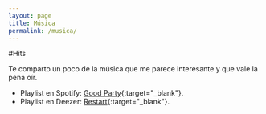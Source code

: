 ```yaml
---
layout: page
title: Música
permalink: /musica/
---
```


#Hits

Te comparto un poco de la música que me parece interesante y que vale la pena oír.

- Playlist en Spotify: [Good Party](https://open.spotify.com/user/asapper/playlist/2sywUuyujgQwqq7wsTqbxr){:target="_blank"}.
- Playlist en Deezer: [Restart](http://www.deezer.com/playlist/1179516023?utm_source=deezer&utm_content=playlist-1179516023&utm_term=414284023_1440972559&utm_medium=web){:target="_blank"}.
